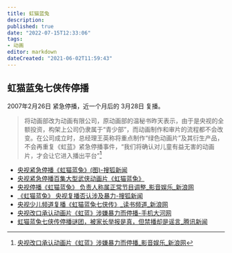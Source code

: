 ```yaml
---
title: 虹猫蓝兔
description:
published: true
date: "2022-07-15T12:33:06"
tags:
- 动画
editor: markdown
dateCreated: "2021-06-02T11:59:43"
---
```


## 虹猫蓝兔七侠传停播

2007年2月26日 紧急停播，近一个月后的 3月28日 复播。

> 将动画部改为动画有限公司，原动画部的温秘书昨天表示，由于是央视的全额投资，构架上公司仍隶属于“青少部”，而动画制作和审片的流程都不会改变。在公司成立时，总经理王英称将重点制作“绿色动画片”及其衍生产品，不会再重复《虹蓝》紧急停播事件，“我们将确认对儿童有益无害的动画片，才会让它进入播出平台”[^07-03-20]

[^07-03-20]: [央视改口承认动画片《虹蓝》涉嫌暴力而停播_影音娱乐_新浪网](https://web.archive.org/web/20111225185431/http://ent.sina.com.cn/v/m/2007-03-20/07211485021.html)

+ [央视紧急停播《虹猫蓝兔》(图)-搜狐新闻](https://web.archive.org/web/20070304073105/http://news.sohu.com/20070301/n248439498.shtml)
+ [央视紧急停播百集大型武侠动画片《虹猫蓝兔》](https://web.archive.org/web/20200812130843/https://www.chinadaily.com.cn/hqylss/2007-03/01/content_816712.htm)
+ [央视停播《虹猫蓝兔》 负责人称属正常节目调整_影音娱乐_新浪网](https://web.archive.org/web/20111229003928/http://ent.sina.com.cn/v/m/2007-03-02/01051464064.html)
+ [《虹猫蓝兔》 央视复播否认涉及暴力-搜狐新闻](https://web.archive.org/web/20210602120437/https://news.sohu.com/20070331/n249107479.shtml)
+ [央视少儿频道复播《虹猫蓝兔七侠传》_读书频道_新浪网](https://web.archive.org/web/20160304200645/http://book.sina.com.cn/news/c/2007-03-30/1037212703.shtml)
+ [央视改口承认动画片《虹蓝》涉嫌暴力而停播-手机大河网](https://web.archive.org/web/20210602115719/https://4g.dahe.cn/edu/20131023102479492)
+ [虹猫蓝兔七侠传停播谜团，被家长举报是真，但禁播却是谣言_腾讯新闻](https://web.archive.org/web/20210602120028/https://new.qq.com/omn/20210121/20210121A0FLQK00.html)
